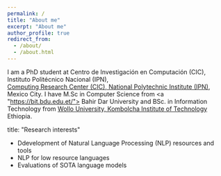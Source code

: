 ```yaml
---
permalink: /
title: "About me"
excerpt: "About me"
author_profile: true
redirect_from: 
  - /about/
  - /about.html
---
```


I am a PhD student at Centro de Investigación en Computación (CIC), Instituto Politécnico Nacional (IPN),  
<a href="https://www.cic.ipn.mx/"> Computing Research Center (CIC), National Polytechnic Institute (IPN)</a>, Mexico City.
I have M.Sc in Computer Science from <a "https://bit.bdu.edu.et/"> Bahir Dar University</a> and 
BSc. in Information Technology from  <a href="https://wu.edu.et/"> Wollo University, Kombolcha Institute of Technology</a> Ethiopia.

title: "Research interests"
<div class="csc-header csc-header-n1">
<ul>
<li>Ddevelopment of Natural Language Processing (NLP) resources and tools</li>
<li>NLP for low resource languages </li>
<li>Evaluations of SOTA language models</li>
</ul>
</div>
